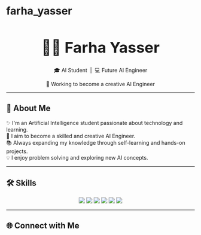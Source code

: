 # farha_yasser


<!-- Header -->
<h1 align="center" style="font-weight:bold; font-size: 2.5rem;">
  👩‍💻 Farha Yasser
</h1>

<p align="center">
  🎓 AI Student &nbsp;|&nbsp; 💻 Future AI Engineer  
</p>

<p align="center">
  🎯 Working to become a creative AI Engineer
</p>

---

## 📌 About Me

✨ I'm an Artificial Intelligence student passionate about technology and learning.<br>
🚀 I aim to become a skilled and creative AI Engineer.<br>
📚 Always expanding my knowledge through self-learning and hands-on projects.<br>
💡 I enjoy problem solving and exploring new AI concepts.

---

## 🛠️ Skills

<p align="center">
  <img src="https://img.shields.io/badge/Python-3776AB?style=for-the-badge&logo=python&logoColor=white"/>
  <img src="https://img.shields.io/badge/Java-ED8B00?style=for-the-badge&logo=java&logoColor=white"/>
  <img src="https://img.shields.io/badge/Machine%20Learning-00C853?style=for-the-badge"/>
  <img src="https://img.shields.io/badge/Data%20Analysis-039BE5?style=for-the-badge"/>
  <img src="https://img.shields.io/badge/AI%20Concepts-8E24AA?style=for-the-badge"/>
  <img src="https://img.shields.io/badge/Problem%20Solving-4CAF50?style=for-the-badge"/>
</p>

---

## 🌐 Connect with Me

<p align="center">
  <a href="https://www.linkedin.com/in/farha-yasser-003132324" target="_blank">
    <img src="https://img.shields.io/badge/LinkedIn-0077B5?style=for-the-badge&
